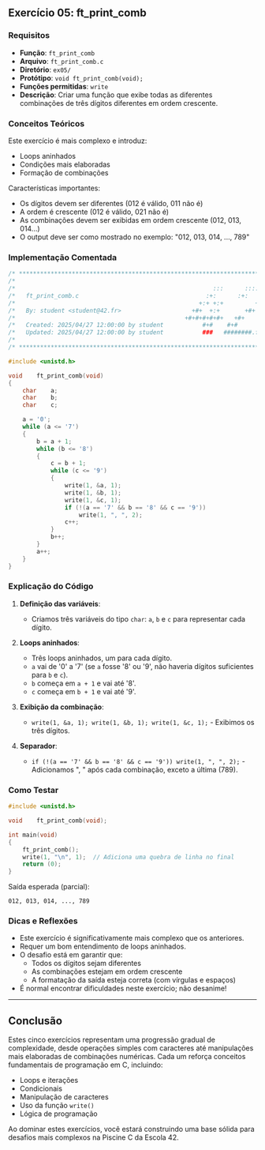 ## Exercício 05: ft_print_comb

### Requisitos

- **Função**: `ft_print_comb`
- **Arquivo**: `ft_print_comb.c`
- **Diretório**: `ex05/`
- **Protótipo**: `void ft_print_comb(void);`
- **Funções permitidas**: `write`
- **Descrição**: Criar uma função que exibe todas as diferentes combinações de três dígitos diferentes em ordem crescente.

### Conceitos Teóricos

Este exercício é mais complexo e introduz:
- Loops aninhados
- Condições mais elaboradas
- Formação de combinações

Características importantes:
- Os dígitos devem ser diferentes (012 é válido, 011 não é)
- A ordem é crescente (012 é válido, 021 não é)
- As combinações devem ser exibidas em ordem crescente (012, 013, 014...)
- O output deve ser como mostrado no exemplo: "012, 013, 014, ..., 789"

### Implementação Comentada

```c
/* ************************************************************************** */
/*                                                                            */
/*                                                        :::      ::::::::   */
/*   ft_print_comb.c                                    :+:      :+:    :+:   */
/*                                                    +:+ +:+         +:+     */
/*   By: student <student@42.fr>                    +#+  +:+       +#+        */
/*                                                +#+#+#+#+#+   +#+           */
/*   Created: 2025/04/27 12:00:00 by student           #+#    #+#             */
/*   Updated: 2025/04/27 12:00:00 by student           ###   ########.fr       */
/*                                                                            */
/* ************************************************************************** */

#include <unistd.h>

void	ft_print_comb(void)
{
	char	a;
	char	b;
	char	c;

	a = '0';
	while (a <= '7')
	{
		b = a + 1;
		while (b <= '8')
		{
			c = b + 1;
			while (c <= '9')
			{
				write(1, &a, 1);
				write(1, &b, 1);
				write(1, &c, 1);
				if (!(a == '7' && b == '8' && c == '9'))
					write(1, ", ", 2);
				c++;
			}
			b++;
		}
		a++;
	}
}
```

### Explicação do Código

1. **Definição das variáveis**:
   - Criamos três variáveis do tipo `char`: `a`, `b` e `c` para representar cada dígito.

2. **Loops aninhados**:
   - Três loops aninhados, um para cada dígito.
   - `a` vai de '0' a '7' (se `a` fosse '8' ou '9', não haveria dígitos suficientes para `b` e `c`).
   - `b` começa em `a + 1` e vai até '8'.
   - `c` começa em `b + 1` e vai até '9'.

3. **Exibição da combinação**:
   - `write(1, &a, 1); write(1, &b, 1); write(1, &c, 1);` - Exibimos os três dígitos.

4. **Separador**:
   - `if (!(a == '7' && b == '8' && c == '9')) write(1, ", ", 2);` - Adicionamos ", " após cada combinação, exceto a última (789).

### Como Testar

```c
#include <unistd.h>

void	ft_print_comb(void);

int	main(void)
{
	ft_print_comb();
	write(1, "\n", 1);  // Adiciona uma quebra de linha no final
	return (0);
}
```

Saída esperada (parcial):
```
012, 013, 014, ..., 789
```

### Dicas e Reflexões

- Este exercício é significativamente mais complexo que os anteriores.
- Requer um bom entendimento de loops aninhados.
- O desafio está em garantir que:
  - Todos os dígitos sejam diferentes
  - As combinações estejam em ordem crescente
  - A formatação da saída esteja correta (com vírgulas e espaços)
- É normal encontrar dificuldades neste exercício; não desanime!

---

## Conclusão

Estes cinco exercícios representam uma progressão gradual de complexidade, desde operações simples com caracteres até manipulações mais elaboradas de combinações numéricas. Cada um reforça conceitos fundamentais de programação em C, incluindo:

- Loops e iterações
- Condicionais
- Manipulação de caracteres
- Uso da função `write()`
- Lógica de programação

Ao dominar estes exercícios, você estará construindo uma base sólida para desafios mais complexos na Piscine C da Escola 42.